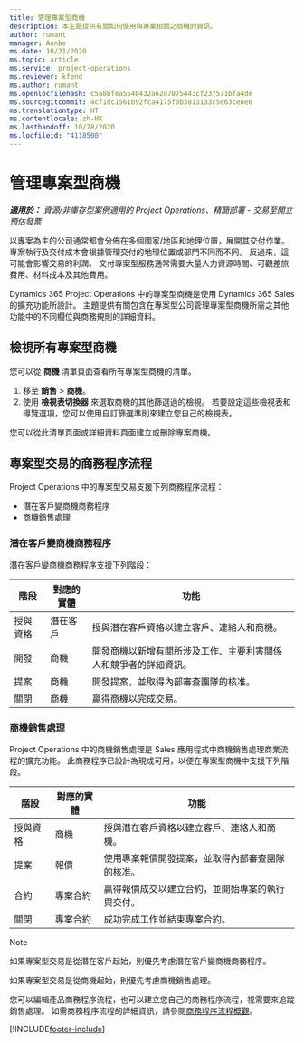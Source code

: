 ```yaml
---
title: 管理專案型商機
description: 本主題提供有關如何使用與專案相關之商機的資訊。
author: rumant
manager: Annbe
ms.date: 10/21/2020
ms.topic: article
ms.service: project-operations
ms.reviewer: kfend
ms.author: rumant
ms.openlocfilehash: c5a8bfea5540432a62d7075443cf237571bfa4de
ms.sourcegitcommit: 4cf1dc1561b92fca4175f0b3813133c5e63ce8e6
ms.translationtype: HT
ms.contentlocale: zh-HK
ms.lasthandoff: 10/28/2020
ms.locfileid: "4118500"
---
```

# <a name="manage-project-based-opportunities"></a>管理專案型商機

_**適用於：** 資源/非庫存型案例適用的 Project Operations、精簡部署 - 交易至開立預估發票_

以專案為主的公司通常都會分佈在多個國家/地區和地理位置，展開其交付作業。 專案執行及交付成本會根據管理交付的地理位置或部門不同而不同。 反過來，這可能會影響交易的利潤。 交付專案型服務通常需要大量人力資源時間、可觀差旅費用、材料成本及其他費用。

Dynamics 365 Project Operations 中的專案型商機是使用 Dynamics 365 Sales 的擴充功能所設計。 主題提供有關包含在專案型公司管理專案型商機所需之其他功能中的不同欄位與商務規則的詳細資料。

## <a name="view-all-project-based-opportunities"></a>檢視所有專案型商機

您可以從 **商機** 清單頁面查看所有專案型商機的清單。 

1. 移至 **銷售** > **商機**。
2. 使用 **檢視表切換器** 來選取商機的其他篩選過的檢視。 若要設定這些檢視表和導覽選項，您可以使用自訂篩選準則來建立您自己的檢視表。

您可以從此清單頁面或詳細資料頁面建立或刪除專案商機。

## <a name="business-process-flow-for-project-based-deals"></a>專案型交易的商務程序流程

Project Operations 中的專案型交易支援下列商務程序流程：

- 潛在客戶變商機商務程序
- 商機銷售處理

### <a name="lead-to-opportunity-business-process"></a>潛在客戶變商機商務程序 
潛在客戶變商機商務程序支援下列階段：

| 階段 | 對應的實體 | 功能 |
| --- | --- | --- |
| 授與資格​​ | 潛在客戶​​ | 授與潛在客戶資格以建立客戶、連絡人和商機。 |
| 開發 | 商機​​ | 開發商機以新增有關所涉及工作、主要利害關係人和競爭者的詳細資訊。 |
| 提案 | 商機​​ | 開發提案，並取得內部審查團隊的核准。 |
| 關閉​​ | 商機​​ | 贏得商機以完成交易。 |

### <a name="opportunity-sales-process"></a>商機銷售處理
Project Operations 中的商機銷售處理是 Sales 應用程式中商機銷售處理商業流程的擴充功能。 此商務程序已設計為現成可用，以便在專案型商機中支援下列階段。

| 階段 | 對應的實體 | 功能 |
| --- | --- | --- |
| 授與資格​​ | 商機​​ | 授與潛在客戶資格以建立客戶、連絡人和商機。 |
| 提案 | 報價 | 使用專案報價開發提案，並取得內部審查團隊的核准。 |
| 合約 | 專案合約 | 贏得報價成交以建立合約，並開始專案的執行與交付。 |
| 關閉​​ | 專案合約 | 成功完成工作並結束專案合約。 |

> [!NOTE]
> 如果專案型交易是從潛在客戶起始，則優先考慮潛在客戶變商機商務程序。
>
> 如果專案型交易是從商機起始，則優先考慮商機銷售處理。

您可以編輯產品商務程序流程，也可以建立您自己的商務程序流程，視需要來追蹤銷售處理。 如需商務程序流程的詳細資訊，請參閱[商務程序流程概觀](https://docs.microsoft.com/dynamics365/customerengagement/on-premises/customize/business-process-flows-overview)。


[!INCLUDE[footer-include](../includes/footer-banner.md)]